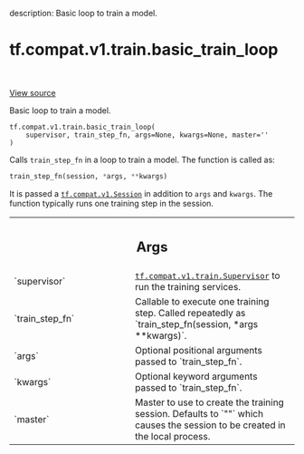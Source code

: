 description: Basic loop to train a model.

<div itemscope itemtype="http://developers.google.com/ReferenceObject">
<meta itemprop="name" content="tf.compat.v1.train.basic_train_loop" />
<meta itemprop="path" content="Stable" />
</div>

# tf.compat.v1.train.basic_train_loop

<!-- Insert buttons and diff -->

<table class="tfo-notebook-buttons tfo-api nocontent" align="left">

</table>

<a target="_blank" href="/code/stable/tensorflow/python/training/basic_loops.py">View source</a>



Basic loop to train a model.

<pre class="devsite-click-to-copy prettyprint lang-py tfo-signature-link">
<code>tf.compat.v1.train.basic_train_loop(
    supervisor, train_step_fn, args=None, kwargs=None, master=&#x27;&#x27;
)
</code></pre>



<!-- Placeholder for "Used in" -->

Calls `train_step_fn` in a loop to train a model.  The function is called as:

```python
train_step_fn(session, *args, **kwargs)
```

It is passed a <a href="../../../../tf/compat/v1/Session.md"><code>tf.compat.v1.Session</code></a> in addition to `args` and `kwargs`.  The
function
typically runs one training step in the session.

<!-- Tabular view -->
 <table class="responsive fixed orange">
<colgroup><col width="214px"><col></colgroup>
<tr><th colspan="2"><h2 class="add-link">Args</h2></th></tr>

<tr>
<td>
`supervisor`
</td>
<td>
<a href="../../../../tf/compat/v1/train/Supervisor.md"><code>tf.compat.v1.train.Supervisor</code></a> to run the training services.
</td>
</tr><tr>
<td>
`train_step_fn`
</td>
<td>
Callable to execute one training step.  Called repeatedly as
`train_step_fn(session, *args **kwargs)`.
</td>
</tr><tr>
<td>
`args`
</td>
<td>
Optional positional arguments passed to `train_step_fn`.
</td>
</tr><tr>
<td>
`kwargs`
</td>
<td>
Optional keyword arguments passed to `train_step_fn`.
</td>
</tr><tr>
<td>
`master`
</td>
<td>
Master to use to create the training session.  Defaults to `""`
which causes the session to be created in the local process.
</td>
</tr>
</table>

